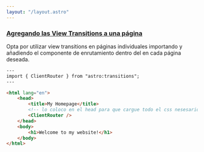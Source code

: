 ```yaml
---
layout: "/layout.astro"
---
```


### [Agregando las View Transitions a una página](https://docs.astro.build/es/guides/view-transitions/#agregando-las-view-transitions-a-una-p%C3%A1gina)

Opta por utilizar view transitions en páginas individuales importando y añadiendo el componente de enrutamiento <ViewTransitions /> dentro del <head> en cada página deseada.
```html
---
import { ClientRouter } from "astro:transitions";
---

<html lang="en">
	<head>
		<title>My Homepage</title>
        <!-- lo coloco en el head para que cargue todo el css nesesario -->
		<ClientRouter />
	</head>
	<body>
		<h1>Welcome to my website!</h1>
	</body>
</html>
```